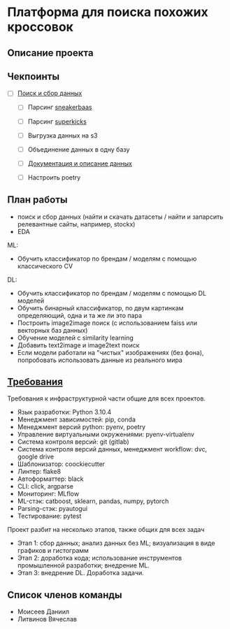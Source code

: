 # Платформа для поиска похожих кроссовок

## Описание проекта

## Чекпоинты

- [ ] [Поиск и сбор данных](https://docs.google.com/document/d/1ZiSaJdyIBDxR2tN6hkaq2Dc5KgajTxphSlj7CzCoUAg)
  - [ ] Парсинг [sneakerbaas](https://www.sneakerbaas.com)
  - [ ] Парсинг [superkicks](https://www.superkicks.in)

  - [ ] Выгрузка данных на s3
  - [ ] Объединение данных в одну базу
  - [ ] [Документация и описание данных]()
  - [ ] Настроить poetry

## План работы

- поиск и сбор данных (найти и скачать датасеты / найти и запарсить релевантные сайты, например, stockx)
- EDA

ML:

- Обучить классификатор по брендам / моделям с помощью классического CV

DL:

- Обучить классификатор по брендам / моделям с помощью DL моделей
- Обучить бинарный классификатор, по двум картинкам определяющий, одна и та же ли это пара
- Построить image2image поиск (с использованием faiss или векторных баз данных)
- Обучение моделей с similarity learning
- Добавить text2image и image2text поиск
- Если модели работали на "чистых" изображениях (без фона), попробовать использовать данные из реального мира

## [Требования](https://docs.google.com/document/d/1Gdz3_W7x7L9Ff1-Sl61Cv3L6GHBiceH863Vn1ucXzjU/edit)

Требования к инфраструктурной части общие для всех проектов.

- Язык разработки: Python 3.10.4
- Менеджмент зависимостей: pip, conda
- Менеджмент версий python: pyenv, poetry
- Управление виртуальными окружениями: pyenv-virtualenv
- Система контроля версий: git (gitlab)
- Система контроля версий данных, менеджмент workflow: dvc, google drive
- Шаблонизатор: coockiecutter
- Линтер: flake8
- Автоформаттер: black
- CLI: click, argparse
- Мониторинг: MLflow
- ML-стэк: catboost, sklearn, pandas, numpy, pytorch
- Parsing-стэк: pyautogui
- Тестирование: pytest

Проект разбит на несколько этапов, также общих для всех задач

- Этап 1: сбор данных; анализ данных без ML; визуализация в виде графиков и гистограмм
- Этап 2: доработка кода; использование инструментов промышленной разработки; внедрение ML.
- Этап 3: внедрение DL. Доработка задачи.

## Список членов команды

- Моисеев Даниил
- Литвинов Вячеслав
